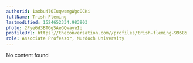 ```yaml
---
authorid: 1axbu4lQIuqwsmgWgcOCKi
fullName: Trish Fleming
lastmodified: 1524652334.983903
photo: 2Fye6d3BTGgSAeGQwayeIq
profileUrl: https://theconversation.com//profiles/trish-fleming-99585
role: Associate Professor, Murdoch University
---
```

No content found